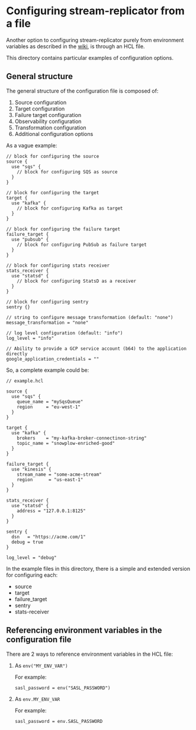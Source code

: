 # Configuring stream-replicator from a file

Another option to configuring stream-replicator purely from environment variables as described in the [wiki](https://github.com/snowplow-devops/stream-replicator/wiki), is through an HCL file.

This directory contains particular examples of configuration options.

## General structure

The general structure of the configuration file is composed of:

1. Source configuration
2. Target configuration
3. Failure target configuration
4. Observability configuration
5. Transformation configuration
6. Additional configuration options

As a vague example:

```hcl
// block for configuring the source
source {
  use "sqs" {
    // block for configuring SQS as source
  }
}

// block for configuring the target
target {
  use "kafka" {
    // block for configuring Kafka as target
  }
}

// block for configuring the failure target
failure_target {
  use "pubsub" {
    // block for configuring PubSub as failure target
  }
}

// block for configuring stats receiver
stats_receiver {
  use "statsd" {
    // block for configuring StatsD as a receiver
  }
}

// block for configuring sentry
sentry {}

// string to configure message transformation (default: "none")
message_transformation = "none"

// log level configuration (default: "info")
log_level = "info"

// Ability to provide a GCP service account (b64) to the application directly
google_application_credentials = ""
```

So, a complete example could be:

```hcl
// example.hcl

source {
  use "sqs" {
    queue_name = "mySqsQueue"
    region     = "eu-west-1"
  }
}

target {
  use "kafka" {
    brokers    = "my-kafka-broker-connectinon-string"
    topic_name = "snowplow-enriched-good"
  }
}

failure_target {
  use "kinesis" {
    stream_name = "some-acme-stream"
    region      = "us-east-1"
  }
}

stats_receiver {
  use "statsd" {
    address = "127.0.0.1:8125"
  }
}

sentry {
  dsn   = "https://acme.com/1"
  debug = true
}

log_level = "debug"
```

In the example files in this directory, there is a simple and extended version for configuring each:

 - source
 - target
 - failure_target
 - sentry
 - stats-receiver

## Referencing environment variables in the configuration file

There are 2 ways to reference environment variables in the HCL file:

1. As `env("MY_ENV_VAR")`

    For example:

    ```txt
    sasl_password = env("SASL_PASSWORD")
    ```

2. As `env.MY_ENV_VAR`

    For example:

    ```txt
    sasl_password = env.SASL_PASSWORD
    ```
